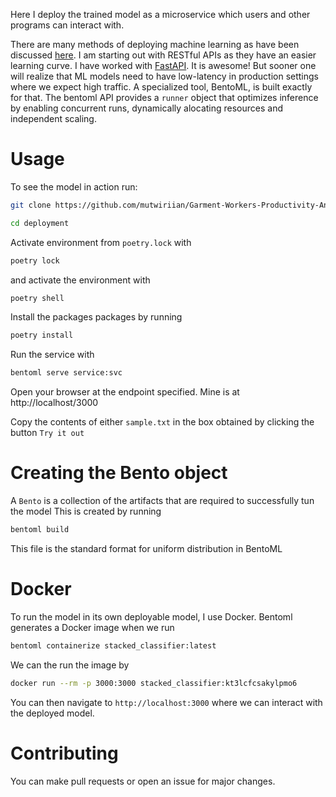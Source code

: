 Here I deploy the trained model as a microservice which users and other programs can interact with.

There are many methods of deploying machine learning as have been discussed 
[here](https://towardsdatascience.com/various-types-of-deployment-in-machine-learning-b503017e6bae#:~:text=The%20batch%20inference%20is%20a,as%20generating%20reports%20or%20predictions.). I am starting out with RESTful APIs as they have an easier learning curve. I have worked with [FastAPI](https://github.com/mutwiriian?tab=repositories). It is awesome! But sooner one will realize that ML models need to have low-latency in production settings where we expect high traffic. A specialized tool, BentoML, is built exactly for that. The bentoml API provides a `runner` object that optimizes inference by enabling concurrent runs, dynamically alocating resources and independent scaling.

# Usage
To see the model in action run:

```bash
git clone https://github.com/mutwiriian/Garment-Workers-Productivity-Analysis-and-Ensemble-Model-building-Scikit-Learn.git
```

```bash
cd deployment
```
Activate environment from `poetry.lock` with

```bash
poetry lock
```
and activate the environment with
```bash
poetry shell
```
Install the packages packages by running

```bash
poetry install
```

Run the service with

```bash
bentoml serve service:svc
```
Open your browser at the endpoint specified. Mine is at http://localhost/3000

Copy the contents of either `sample.txt` in the box obtained by clicking the button `Try it out`

# Creating the Bento object
A `Bento` is a collection of the artifacts that are required to successfully tun the model
This is created by running

```bash
bentoml build
```
This file is the standard format for uniform distribution in BentoML

# Docker
To run the model in its own deployable model, I use Docker. Bentoml generates a Docker image when we run
```bash
bentoml containerize stacked_classifier:latest
```
We can the run the image by
```bash
docker run --rm -p 3000:3000 stacked_classifier:kt3lcfcsakylpmo6
```
You can then navigate to `http://localhost:3000` where we can interact with the deployed model.

# Contributing
You can make pull requests or open an issue for major changes.
